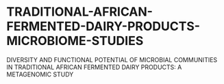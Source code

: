 # TRADITIONAL-AFRICAN-FERMENTED-DAIRY-PRODUCTS-MICROBIOME-STUDIES
DIVERSITY AND FUNCTIONAL POTENTIAL OF MICROBIAL COMMUNITIES IN TRADITIONAL AFRICAN FERMENTED DAIRY PRODUCTS: A METAGENOMIC STUDY
